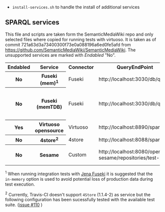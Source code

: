 - `install-services.sh` to handle the install of additional services

## SPARQL services

This file and scripts are taken form the SemanticMediaWiki repo and only selected files where copied for running tests with virtuoso.
It is taken as of commit 721a63d3a73400300f73e0a088196a6ed0fe5afd from https://github.com/SemanticMediaWiki/SemanticMediaWiki.
The unsupported services are marked with *Endabled* "No".

<table>
	<tr>
		<th>Endabled</th>
		<th>Service</th>
		<th>Connector</th>
		<th>QueryEndPoint</th>
		<th>UpdateEndPoint</th>
		<th>DataEndpoint</th>
		<th>DefaultGraph</th>
		<th>Comments</th>
	</tr>
	<tr>
		<th>No</th>
		<th>Fuseki (mem)<sup>1</sup></th>
		<td>Fuseki</td>
		<td>http://localhost:3030/db/query</td>
		<td>http://localhost:3030/db/update</td>
		<td>''</td>
		<td>''</td>
		<td>fuseki-server --update --port=3030 --mem /db</td>
	</tr>
	<tr>
		<th>No</th>
		<th>Fuseki (memTDB)</th>
		<td>Fuseki</td>
		<td>http://localhost:3030/db/query</td>
		<td>http://localhost:3030/db/update</td>
		<td>''</td>
		<td>http://example.org/myFusekiGraph</td>
		<td>fuseki-server --update --port=3030 --memTDB --set tdb:unionDefaultGraph=true /db</td>
	</tr>
	<tr>
		<th>Yes</th>
		<th>Virtuoso opensource</th>
		<td>Virtuoso</td>
		<td>http://localhost:8890/sparql</td>
		<td>http://localhost:8890/sparql</td>
		<td>''</td>
		<td>http://example.org/myVirtuosoGraph</td>
		<td>sudo apt-get install virtuoso-opensource</td>
	</tr>
	<tr>
		<th>No</th>
		<th>4store<sup>2</sup></th>
		<td>4store</td>
		<td>http://localhost:8088/sparql/</td>
		<td>http://localhost:8088/update/</td>
		<td>''</td>
		<td>http://example.org/myFourGraph</td>
		<td>apt-get install 4store</td>
	</tr>
	<tr>
		<th>No</th>
		<th>Sesame</th>
		<td>Custom</td>
		<td>http://localhost:8080/openrdf-sesame/repositories/test-smw</td>
		<td>http://localhost:8080/openrdf-sesame/repositories/test-smw/statements</td>
		<td>''</td>
		<td>`test-smw` is specifed as native in-memory store</td>
		<td></td>
	</tr>

</table>

<sup>1</sup> When running integration tests with [Jena Fuseki][fuseki] it is suggested that the `in-memory` option is used to avoid potential loss of production data during test execution.

<sup>2</sup> Currently, Travis-CI doesn't support `4Store` (1.1.4-2) as service but the following configuration has been sucessfully tested with the available test suite. ([issue #110](https://github.com/garlik/4store/issues/110) )

[fuseki]: https://jena.apache.org/
[virtuoso]: https://github.com/openlink/virtuoso-opensource
[4store]: https://github.com/garlik/4store
